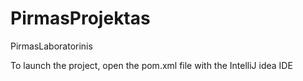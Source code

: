 # PirmasProjektas
PirmasLaboratorinis

To launch the project, open the pom.xml file with the IntelliJ idea IDE

